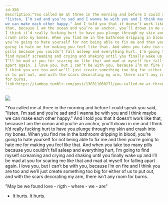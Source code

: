 ```yaml
---
id:350
description:"You called me at three in the morning and before I could speak you said,
"listen, I’m sad and you’re sad and I wanna be with you and I think maybe
we can make each other happy." And I told you that it doesn’t work like
that, because I am the ocean and you’re an anchor, you’ll drown in me and
I think it’d really fucking hurt to have you plunge through my skin and
crash into my bones. When you find me in the bathroom dripping in blood,
you’re going to hate yourself for not being able to fix me and then you’re
going to hate me for making you feel like that. And when you take too many
pills because you couldn’t fall asleep and everything hurt, I’m going to
find myself screaming and crying and shaking until you finally wake up and
I’ll be mad at you for scaring me like that and mad at myself for falling
apart again. I love you, but I can’t be with you, because I’m on fire and
I think you are too and we’ll just create something too big for either of
us to put out, and with the scars decorating my arm, there isn’t any room
for burns.
link:https://iambep.tumblr.com/post/130311060271/you-called-me-at-three-in-the-morning-and-before-i
---
```


![](https://64.media.tumblr.com/81b41d72ce114d3196de4f482647aa53/tumblr_nvko5iIzOa1u3a9rjo1_540.jpg)

"You called me at three in the morning and before I could speak you said,
"listen, I’m sad and you’re sad and I wanna be with you and I think maybe
we can make each other happy." And I told you that it doesn’t work like
that, because I am the ocean and you’re an anchor, you’ll drown in me and
I think it’d really fucking hurt to have you plunge through my skin and
crash into my bones. When you find me in the bathroom dripping in blood,
you’re going to hate yourself for not being able to fix me and then you’re
going to hate me for making you feel like that. And when you take too many
pills because you couldn’t fall asleep and everything hurt, I’m going to
find myself screaming and crying and shaking until you finally wake up and
I’ll be mad at you for scaring me like that and mad at myself for falling
apart again. I love you, but I can’t be with you, because I’m on fire and
I think you are too and we’ll just create something too big for either of
us to put out, and with the scars decorating my arm, there isn’t any room
for burns.

"May be we found love - rigth - where - we - are"

- It hurts. It hurts.